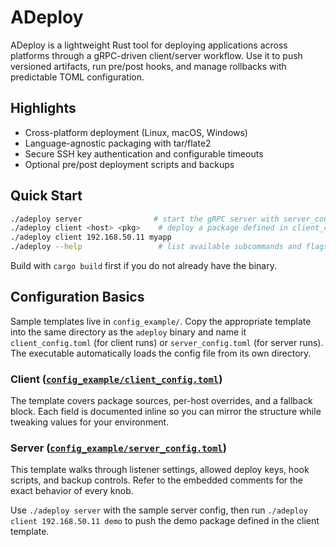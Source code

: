 # ADeploy

ADeploy is a lightweight Rust tool for deploying applications across platforms through a gRPC-driven client/server workflow. Use it to push versioned artifacts, run pre/post hooks, and manage rollbacks with predictable TOML configuration.

## Highlights
- Cross-platform deployment (Linux, macOS, Windows)
- Language-agnostic packaging with tar/flate2
- Secure SSH key authentication and configurable timeouts
- Optional pre/post deployment scripts and backups

## Quick Start
```bash
./adeploy server                # start the gRPC server with server_config.toml
./adeploy client <host> <pkg>    # deploy a package defined in client_config.toml
./adeploy client 192.168.50.11 myapp
./adeploy --help                 # list available subcommands and flags
```
Build with `cargo build` first if you do not already have the binary.

## Configuration Basics
Sample templates live in `config_example/`. Copy the appropriate template into the same directory as the `adeploy` binary and name it `client_config.toml` (for client runs) or `server_config.toml` (for server runs). The executable automatically loads the config file from its own directory.

### Client ([`config_example/client_config.toml`](config_example/client_config.toml))
The template covers package sources, per-host overrides, and a fallback block. Each field is documented inline so you can mirror the structure while tweaking values for your environment.

### Server ([`config_example/server_config.toml`](config_example/server_config.toml))
This template walks through listener settings, allowed deploy keys, hook scripts, and backup controls. Refer to the embedded comments for the exact behavior of every knob.

Use `./adeploy server` with the sample server config, then run `./adeploy client 192.168.50.11 demo` to push the demo package defined in the client template.
